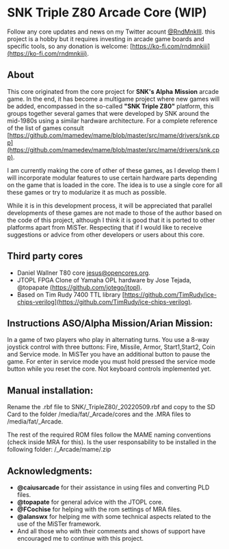 # SNK Triple Z80 Arcade Core (WIP)
Follow any core updates and news on my Twitter acount [@RndMnkIII](https://twitter.com/RndMnkIII). this project is a hobby but it requires investing in arcade game boards and specific tools, so any donation is welcome: [https://ko-fi.com/rndmnkiii](https://ko-fi.com/rndmnkiii).

## About
This core originated from the core project for __SNK's__ __Alpha__ __Mission__ arcade game. In the end, it has become a multigame project where new games will be added, encompassed in the so-called __"SNK Triple Z80"__ platform, this groups together several games that were developed by SNK around the mid-1980s using a similar hardware architecture. For a complete reference of the list of games consult
[https://github.com/mamedev/mame/blob/master/src/mame/drivers/snk.cpp](https://github.com/mamedev/mame/blob/master/src/mame/drivers/snk.cpp). 

I am currently making the core of other of these games, as I develop them I will incorporate modular features to use certain hardware parts depending on the game that is loaded in the core. The idea is to use a single core for all these games or try to modularize it as much as possible.

While it is in this development process, it will be appreciated that parallel developments of these games are not made to those of the author based on the code of this project, although I think it is good that it is ported to other platforms apart from MiSTer. Respecting that if I would like to receive suggestions or advice from other developers or users about this core.

## Third party cores
* Daniel Wallner T80 core [jesus@opencores.org](https://opencores.org/projects/t80).
* JTOPL FPGA Clone of Yamaha OPL hardware by Jose Tejada, @topapate [(https://github.com/jotego/jtopl)](https://github.com/jotego/jtopl).
* Based on Tim Rudy 7400 TTL library [https://github.com/TimRudy/ice-chips-verilog](https://github.com/TimRudy/ice-chips-verilog).
## Instructions ASO/Alpha Mission/Arian Mission:
In a game of two players who play in alternating turns. 
You use a 8-way joystick control with three buttons: Fire, Missile, Armor, Start1,Start2, Coin and Service mode. In MiSTer you have an additional button to pause the game.
For enter in service mode you must hold pressed the service mode button while you reset the core. Not keyboard controls implemented yet.

## Manual installation:
Rename the .rbf file to SNK/_TripleZ80/_20220509.rbf and copy to the SD Card to the folder  /media/fat/_Arcade/cores and the .MRA files to /media/fat/_Arcade.

The rest of the required ROM files follow the MAME naming conventions (check inside MRA for this). Is the user responsability to be installed in the following folder:
/_Arcade/mame/<mame rom>.zip

## Acknowledgments:
* __@caiusarcade__ for their assistance in using files and converting PLD files.
* __@topapate__ for general advice with the JTOPL core.
* __@FCochise__ for helping with the rom settings of MRA files.
* __@alanswx__ for helping me with some technical aspects related to the use of the MiSTer framework.
* And all those who with their comments and shows of support have encouraged me to continue with this project.
